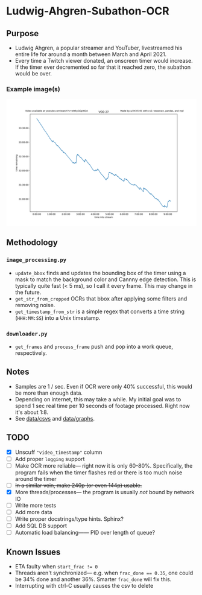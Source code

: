 # Ludwig-Ahgren-Subathon-OCR

## Purpose
* Ludwig Ahgren, a popular streamer and YouTuber, livestreamed his entire life for around a month between March and April 2021.
* Every time a Twitch viewer donated, an onscreen timer would increase. If the timer ever decremented so far that it reached zero, the subathon would be over.

### Example image(s)
![27.png](data/graphs/27.png)

## Methodology
### `image_processing.py`
* `update_bbox` finds and updates the bounding box of the timer using a mask to match the background color and Cannny edge detection. This is typically quite fast (< 5 ms), so I call it every frame. This may change in the future.
* `get_str_from_cropped` OCRs that bbox after applying some filters and removing noise.
* `get_timestamp_from_str` is a simple regex that converts a time string (`HHH:MM:SS`) into a Unix timestamp.

### `downloader.py`
* `get_frames` and `process_frame` push and pop into a work queue, respectively.

## Notes
* Samples are 1 / sec. Even if OCR were only 40% successful, this would be more than enough data.
* Depending on internet, this may take a while. My initial goal was to spend 1 sec real time per 10 seconds of footage processed. Right now it's about 1:8.
* See [data/csvs](data/csvs) and [data/graphs](data/graphs).

## TODO
* [x] Unscuff `"video_timestamp"` column
* [ ] Add proper `logging` support
* [ ] Make OCR more reliable— right now it is only 60-80%. Specifically, the program fails when the timer flashes red or there is too much noise around the timer
* [ ] ~~In a similar vein, make 240p (or even 144p) usable.~~
* [x] More threads/processes— the program is usually *not* bound by network IO
* [ ] Write more tests
* [ ] Add more data
* [ ] Write proper docstrings/type hints. Sphinx?
* [ ] Add SQL DB support
* [ ] Automatic load balancing—— PID over length of queue?

## Known Issues
* ETA faulty when `start_frac != 0`
* Threads aren't synchronized— e.g. when `frac_done == 0.35`, one could be 34% done and another 36%. Smarter `frac_done` will fix this.
* Interrupting with ctrl-C usually causes the csv to delete

